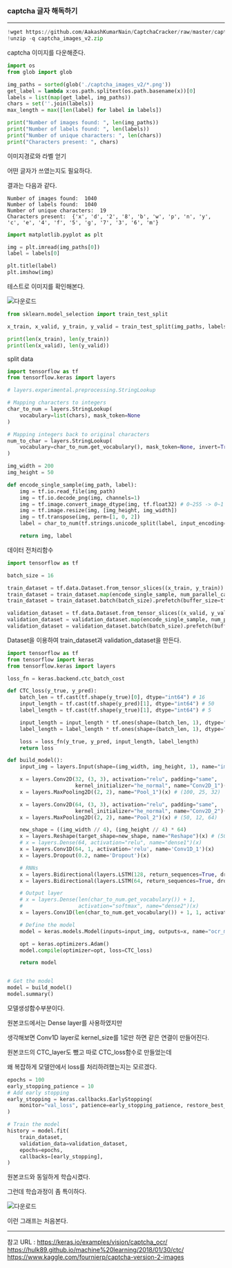 ### captcha 글자 해독하기

---

```python
!wget https://github.com/AakashKumarNain/CaptchaCracker/raw/master/captcha_images_v2.zip
!unzip -q captcha_images_v2.zip
```

captcha 이미지를 다운해준다.

```python
import os
from glob import glob

img_paths = sorted(glob('./captcha_images_v2/*.png'))
get_label = lambda x:os.path.splitext(os.path.basename(x))[0]
labels = list(map(get_label, img_paths))
chars = set(''.join(labels))
max_length = max([len(label) for label in labels])

print("Number of images found: ", len(img_paths))
print("Number of labels found: ", len(labels))
print("Number of unique characters: ", len(chars))
print("Characters present: ", chars)
```

이미지경로와 라벨 얻기

어떤 글자가 쓰였는지도 필요하다.

결과는 다음과 같다.

```
Number of images found:  1040
Number of labels found:  1040
Number of unique characters:  19
Characters present:  {'x', 'd', '2', '8', 'b', 'w', 'p', 'n', 'y', 'c', 'e', '4', 'f', '5', 'g', '7', '3', '6', 'm'}
```

```python
import matplotlib.pyplot as plt

img = plt.imread(img_paths[0])
label = labels[0]

plt.title(label)
plt.imshow(img)
```

테스트로 이미지를 확인해본다.

![다운로드](https://user-images.githubusercontent.com/48349693/132122370-16abe82d-9cc6-40f6-b0ae-cf199a4efa85.png)

```python
from sklearn.model_selection import train_test_split

x_train, x_valid, y_train, y_valid = train_test_split(img_paths, labels, test_size=0.1, random_state=2021)

print(len(x_train), len(y_train))
print(len(x_valid), len(y_valid))
```
split data

```python
import tensorflow as tf
from tensorflow.keras import layers

# layers.experimental.preprocessing.StringLookup

# Mapping characters to integers
char_to_num = layers.StringLookup(
    vocabulary=list(chars), mask_token=None
)

# Mapping integers back to original characters
num_to_char = layers.StringLookup(
    vocabulary=char_to_num.get_vocabulary(), mask_token=None, invert=True
)

img_width = 200
img_height = 50

def encode_single_sample(img_path, label):
    img = tf.io.read_file(img_path)
    img = tf.io.decode_png(img, channels=1)
    img = tf.image.convert_image_dtype(img, tf.float32) # 0~255 -> 0~1
    img = tf.image.resize(img, [img_height, img_width])
    img = tf.transpose(img, perm=[1, 0, 2])
    label = char_to_num(tf.strings.unicode_split(label, input_encoding="UTF-8"))

    return img, label
```
데이터 전처리함수

```python
import tensorflow as tf

batch_size = 16

train_dataset = tf.data.Dataset.from_tensor_slices((x_train, y_train))
train_dataset = train_dataset.map(encode_single_sample, num_parallel_calls=tf.data.AUTOTUNE)
train_dataset = train_dataset.batch(batch_size).prefetch(buffer_size=tf.data.AUTOTUNE)

validation_dataset = tf.data.Dataset.from_tensor_slices((x_valid, y_valid))
validation_dataset = validation_dataset.map(encode_single_sample, num_parallel_calls=tf.data.AUTOTUNE)
validation_dataset = validation_dataset.batch(batch_size).prefetch(buffer_size=tf.data.AUTOTUNE)
```
Dataset을 이용하여 train_dataset과 validation_dataset을 만든다.

```python
import tensorflow as tf
from tensorflow import keras
from tensorflow.keras import layers

loss_fn = keras.backend.ctc_batch_cost

def CTC_loss(y_true, y_pred):
    batch_len = tf.cast(tf.shape(y_true)[0], dtype="int64") # 16
    input_length = tf.cast(tf.shape(y_pred)[1], dtype="int64") # 50
    label_length = tf.cast(tf.shape(y_true)[1], dtype="int64") # 5

    input_length = input_length * tf.ones(shape=(batch_len, 1), dtype="int64")
    label_length = label_length * tf.ones(shape=(batch_len, 1), dtype="int64")

    loss = loss_fn(y_true, y_pred, input_length, label_length)
    return loss

def build_model():
    input_img = layers.Input(shape=(img_width, img_height, 1), name="image", dtype="float32")

    x = layers.Conv2D(32, (3, 3), activation="relu", padding="same", 
                      kernel_initializer="he_normal", name="Conv2D_1")(input_img)
    x = layers.MaxPooling2D((2, 2), name="Pool_1")(x) # (100, 25, 32)

    x = layers.Conv2D(64, (3, 3), activation="relu", padding="same",
                      kernel_initializer="he_normal", name="Conv2D_2")(x)
    x = layers.MaxPooling2D((2, 2), name="Pool_2")(x) # (50, 12, 64)

    new_shape = ((img_width // 4), (img_height // 4) * 64)
    x = layers.Reshape(target_shape=new_shape, name="Reshape")(x) # (50, 768)
    # x = layers.Dense(64, activation="relu", name="dense1")(x)
    x = layers.Conv1D(64, 1, activation='relu', name='Conv1D_1')(x)
    x = layers.Dropout(0.2, name='Dropout')(x)

    # RNNs
    x = layers.Bidirectional(layers.LSTM(128, return_sequences=True, dropout=0.25), name='Bi_LSTM_1')(x)
    x = layers.Bidirectional(layers.LSTM(64, return_sequences=True, dropout=0.25), name='Bi_LSTM_2')(x)

    # Output layer
    # x = layers.Dense(len(char_to_num.get_vocabulary()) + 1,
    #                  activation="softmax", name="dense2")(x)
    x = layers.Conv1D(len(char_to_num.get_vocabulary()) + 1, 1, activation='softmax', name='Conv1D_2')(x)

    # Define the model
    model = keras.models.Model(inputs=input_img, outputs=x, name="ocr_model_v1")

    opt = keras.optimizers.Adam()
    model.compile(optimizer=opt, loss=CTC_loss)

    return model


# Get the model
model = build_model()
model.summary()
```

모델생성함수부분이다.

원본코드에서는 Dense layer를 사용하였지만

생각해보면 Conv1D layer로 kernel_size를 1로만 하면 같은 연결이 만들어진다.

원본코드의 CTC_layer도 뺐고 따로 CTC_loss함수로 만들었는데 

왜 복잡하게 모델안에서 loss를 처리하려했는지는 모르겠다.

```python
epochs = 100
early_stopping_patience = 10
# Add early stopping
early_stopping = keras.callbacks.EarlyStopping(
    monitor="val_loss", patience=early_stopping_patience, restore_best_weights=True
)

# Train the model
history = model.fit(
    train_dataset,
    validation_data=validation_dataset,
    epochs=epochs,
    callbacks=[early_stopping],
)
```

원본코드와 동일하게 학습시켰다.

그런데 학습과정이 좀 특이하다.

![다운로드](https://user-images.githubusercontent.com/48349693/132122661-3e8c9c77-9ea7-4da1-9921-f8513ca32e25.png)

이런 그래프는 처음본다.

---

참고 URL : 
<https://keras.io/examples/vision/captcha_ocr/>
<https://hulk89.github.io/machine%20learning/2018/01/30/ctc/>
<https://www.kaggle.com/fournierp/captcha-version-2-images>
